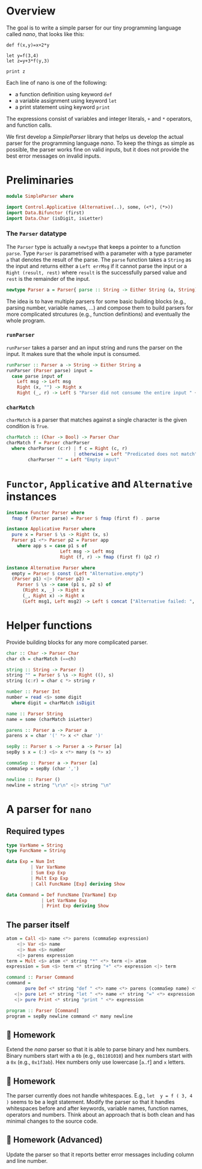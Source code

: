 # Overview

The goal is to write a simple parser for our tiny programming language called _nano_,
that looks like this:
```
def f(x,y)=x+2*y

let y=f(3,4)
let z=y+3*f(y,3)

print z
```

Each line of nano is one of the following:
 - a function definition using keyword `def`
 - a variable assignment using keyword `let`
 - a print statement using keyword `print`

The expressions consist of variables and integer literals,
`+` and `*` operators,
and function calls.

We first develop a _SimpleParser_ library that helps us develop the actual parser for the programming language _nano_.
To keep the things as simple as possible,
the parser works fine on valid inputs,
but it does not provide the best error messages on invalid inputs.


# Preliminaries

```haskell
module SimpleParser where

import Control.Applicative (Alternative(..), some, (<*), (*>))
import Data.Bifunctor (first)
import Data.Char (isDigit, isLetter)
```

### The `Parser` datatype

The `Parser` type is actually a `newtype` that keeps a pointer to a function `parse`.
Type `Parser` is parametrised with a parameter with a type parameter `a` that denotes the result of the parse.
The `parse` function takes a `String` as the input and returns either
a `Left errMsg` if it cannot parse the input or
a `Right (result, rest)` where `result` is the successfully parsed value and
`rest` is the remainder of the input.

```haskell
newtype Parser a = Parser{ parse :: String -> Either String (a, String) }
```

The idea is to have multiple parsers for some basic building blocks (e.g., parsing number, variable names, ...)
and compose them to build parsers for more complicated strcutures (e.g., function definitions)
and eventually the whole program.

### `runParser`
`runParser` takes a parser and an input string and runs the parser on the input.
It makes sure that the whole input is consumed.

```haskell
runParser :: Parser a -> String -> Either String a
runParser (Parser parse) input = 
  case parse input of
    Left msg -> Left msg
    Right (x, "") -> Right x
    Right (_, r) -> Left $ "Parser did not consume the entire input " ++ r
```

### `charMatch`
`charMatch` is a parser that matches against a single character is the given condition is `True`.

```haskell
charMatch :: (Char -> Bool) -> Parser Char
charMatch f = Parser charParser
  where charParser (c:r) | f c = Right (c, r)
                         | otherwise = Left "Predicated does not match"
        charParser "" = Left "Empty input"
```

# `Functor`, `Applicative` and `Alternative` instances

```haskell
instance Functor Parser where
  fmap f (Parser parse) = Parser $ fmap (first f) . parse 

instance Applicative Parser where
  pure x = Parser $ \s -> Right (x, s)
  Parser p1 <*> Parser p2 = Parser app
    where app s = case p1 s of
                    Left msg -> Left msg
                    Right (f, r) -> fmap (first f) (p2 r)

instance Alternative Parser where
  empty = Parser $ const (Left "Alternative.empty")
  (Parser p1) <|> (Parser p2) =
    Parser $ \s -> case (p1 s, p2 s) of
      (Right x, _) -> Right x
      (_, Right x) -> Right x
      (Left msg1, Left msg2) -> Left $ concat ["Alternative failed: ", msg1, " <|> ", msg2]
```

# Helper functions
Provide building blocks for any more complicated parser.

```haskell
char :: Char -> Parser Char
char ch = charMatch (==ch)

string :: String -> Parser ()
string "" = Parser $ \s -> Right ((), s)
string (c:r) = char c *> string r

number :: Parser Int
number = read <$> some digit
  where digit = charMatch isDigit

name :: Parser String
name = some (charMatch isLetter)

parens :: Parser a -> Parser a
parens x = char '(' *> x <* char ')'

sepBy :: Parser s -> Parser a -> Parser [a]
sepBy s x = (:) <$> x <*> many (s *> x)

commaSep :: Parser a -> Parser [a]
commaSep = sepBy (char ',')

newline :: Parser ()
newline = string "\r\n" <|> string "\n"
```

# A parser for `nano`

## Required types
``` haskell
type VarName = String
type FuncName = String

data Exp = Num Int
         | Var VarName
         | Sum Exp Exp
         | Mult Exp Exp
         | Call FuncName [Exp] deriving Show

data Command = Def FuncName [VarName] Exp
             | Let VarName Exp
             | Print Exp deriving Show
```


## The parser itself
```haskell
atom = Call <$> name <*> parens (commaSep expression)
    <|> Var <$> name
    <|> Num <$> number
    <|> parens expression
term = Mult <$> atom <* string "*" <*> term <|> atom
expression = Sum <$> term <* string "+" <*> expression <|> term

command :: Parser Command
command =
       pure Def <* string "def " <*> name <*> parens (commaSep name) <* string "=" <*> expression
   <|> pure Let <* string "let " <*> name <* string "=" <*> expression
   <|> pure Print <* string "print " <*> expression

program :: Parser [Command]
program = sepBy newline command <* many newline
```


## :ledger: Homework
Extend the _nano_ parser so that it is able to parse binary and hex numbers. Binary numbers start with a `0b` (e.g., `0b1101010`) and hex numbers start with a `0x` (e.g., `0x1f3ab`). Hex numbers only use lowercase [`a`..`f`] and `x` letters.

## :ledger: Homework
The parser currently does not handle whitespaces. E.g., ` let  y = f ( 3, 4 ) ` seems to be a legit statement. Modify the parser so that it handles whitespaces before and after keywords, variable names, function names, operators and numbers. Think about an approach that is both clean and has minimal changes to the source code.

## :ledger: Homework (Advanced)
Update the parser so that it reports better error messages including column and line number.


